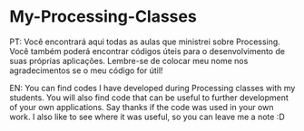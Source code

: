 # My-Processing-Classes

PT:
Você encontrará aqui todas as aulas que ministrei sobre Processing.
Você também poderá encontrar códigos úteis para o desenvolvimento de suas próprias aplicações.
Lembre-se de colocar meu nome nos agradecimentos se o meu código for útil!

EN:
You can find codes I have developed during Processing classes with my students.
You will also find code that can be useful to further development of your own applications.
Say thanks if the code was used in your own work. I also like to see where it was useful, so you can leave me a note :D
